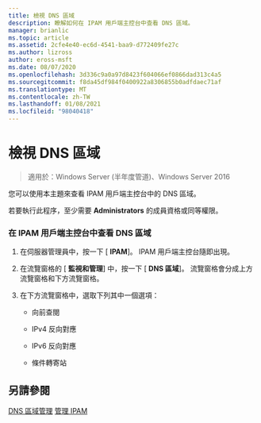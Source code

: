 ```yaml
---
title: 檢視 DNS 區域
description: 瞭解如何在 IPAM 用戶端主控台中查看 DNS 區域。
manager: brianlic
ms.topic: article
ms.assetid: 2cfe4e40-ec6d-4541-baa9-d772409fe27c
ms.author: lizross
author: eross-msft
ms.date: 08/07/2020
ms.openlocfilehash: 3d336c9a0a97d8423f604066ef0866dad313c4a5
ms.sourcegitcommit: f8da45df984f0400922a8306855b0adfdaec71af
ms.translationtype: MT
ms.contentlocale: zh-TW
ms.lasthandoff: 01/08/2021
ms.locfileid: "98040418"
---
```

# <a name="view-dns-zones"></a>檢視 DNS 區域

>適用於：Windows Server (半年度管道)、Windows Server 2016

您可以使用本主題來查看 IPAM 用戶端主控台中的 DNS 區域。

若要執行此程序，至少需要 **Administrators** 的成員資格或同等權限。

### <a name="to-view-dns-zones-in-the-ipam-client-console"></a>在 IPAM 用戶端主控台中查看 DNS 區域

1.  在伺服器管理員中，按一下 [  **IPAM**]。 IPAM 用戶端主控台隨即出現。

2.  在流覽窗格的 [ **監視和管理**] 中，按一下 [ **DNS 區域**]。  流覽窗格會分成上方流覽窗格和下方流覽窗格。

3.  在下方流覽窗格中，選取下列其中一個選項：

    -   向前查閱

    -   IPv4 反向對應

    -   IPv6 反向對應

    -   條件轉寄站

## <a name="see-also"></a>另請參閱
[DNS 區域管理](DNS-Zone-Management.md) 
[管理 IPAM](Manage-IPAM.md)



